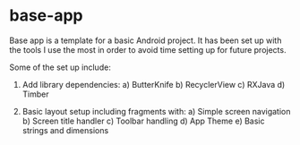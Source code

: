 # base-app

Base app is a template for a basic Android project. It has been set up with the tools I use the most in order to avoid time setting up for future projects.

Some of the set up include:

1) Add library dependencies:
a) ButterKnife
b) RecyclerView
c) RXJava
d) Timber

2) Basic layout setup including fragments with:
a) Simple screen navigation
b) Screen title handler
c) Toolbar handling
d) App Theme
e) Basic strings and dimensions
